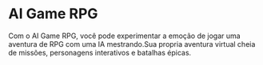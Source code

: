 # AI Game RPG

Com o AI Game RPG, você pode experimentar a emoção de jogar uma aventura de RPG com uma IA mestrando.Sua propria aventura virtual cheia de missões, personagens interativos e batalhas épicas.
